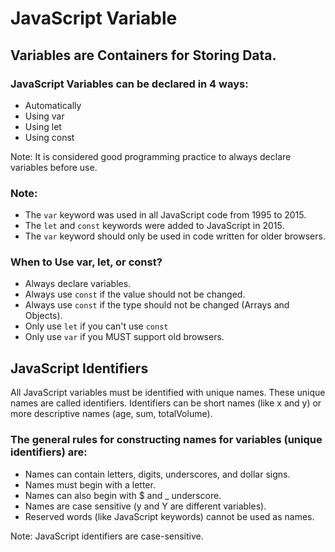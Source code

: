 # JavaScript Variable
## Variables are Containers for Storing Data.
### JavaScript Variables can be declared in 4 ways: 
- Automatically
- Using var
- Using let
- Using const


Note: It is considered good programming practice to always declare variables before use.

### Note: 
- The ``` var ``` keyword was used in all JavaScript code from 1995 to 2015.
- The ``` let ``` and ``` const ``` keywords were added to JavaScript in 2015.
- The ``` var ``` keyword should only be used in code written for older browsers.

### When to Use var, let, or const?
-  Always declare variables.
-  Always use ``` const ``` if the value should not be changed.
- Always use ``` const ``` if the type should not be changed (Arrays and Objects).
- Only use ``` let ``` if you can't use ``` const ```
- Only use ``` var ``` if you MUST support old browsers.

## JavaScript Identifiers

All JavaScript variables must be identified with unique names. These unique names are called identifiers. Identifiers can be short names (like x and y) or more descriptive names (age, sum, totalVolume).

### The general rules for constructing names for variables (unique identifiers) are:
- Names can contain letters, digits, underscores, and dollar signs.
- Names must begin with a letter.
- Names can also begin with $ and _ underscore.
- Names are case sensitive (y and Y are different variables).
- Reserved words (like JavaScript keywords) cannot be used as names.

Note: JavaScript identifiers are case-sensitive.